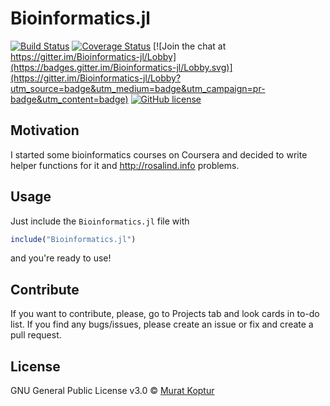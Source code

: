# Bioinformatics.jl

[![Build Status](https://travis-ci.org/mrtkp9993/Bioinformatics.jl.svg?branch=master)](https://travis-ci.org/mrtkp9993/Bioinformatics.jl)
[![Coverage Status](https://coveralls.io/repos/github/mrtkp9993/Bioinformatics.jl/badge.svg?branch=master)](https://coveralls.io/github/mrtkp9993/Bioinformatics.jl?branch=master) [![Join the chat at https://gitter.im/Bioinformatics-jl/Lobby](https://badges.gitter.im/Bioinformatics-jl/Lobby.svg)](https://gitter.im/Bioinformatics-jl/Lobby?utm_source=badge&utm_medium=badge&utm_campaign=pr-badge&utm_content=badge)
[![GitHub license](https://img.shields.io/github/license/mrtkp9993/Bioinformatics.jl.svg)](https://github.com/mrtkp9993/Bioinformatics.jl/blob/master/LICENSE)

## Motivation

I started some bioinformatics courses on Coursera and decided to write helper functions for it and http://rosalind.info problems.

## Usage

Just include the ```Bioinformatics.jl``` file with
```julia
include("Bioinformatics.jl")
```
and you're ready to use!


## Contribute

If you want to contribute, please, go to Projects tab and look cards in to-do list. 
If you find any bugs/issues, please create an issue or fix and create a pull request.

## License

GNU General Public License v3.0 © [Murat Koptur](https://github.com/mrtkp9993)
